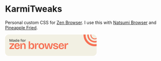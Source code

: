 # KarmiTweaks
Personal custom CSS for [Zen Browser](https://github.com/zen-browser).
I use this with [Natsumi Browser](https://github.com/greeeen-dev/natsumi-browser/tree/main) and [Pineapple Fried](https://github.com/TheBigWazz/Pineapple-Fried).


<a href="https://zen-browser.app/">
  <img src="https://github.com/heyitszenithyt/zen-browser-badges/blob/fb14dcd72694b7176d141c774629df76af87514e/light/zen-badge-light.png?raw=true" width="300px" alt="zen-badge-light">
</a>
